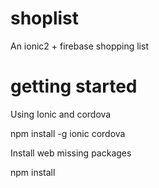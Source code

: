 # shoplist
An ionic2 + firebase shopping list


# getting started

Using Ionic and cordova

npm install -g ionic cordova

Install web missing packages

npm install



